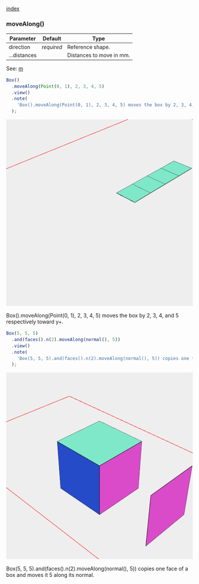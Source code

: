 [index](../../nb/api/index.md)
### moveAlong()
Parameter|Default|Type
---|---|---
|direction|_required_|Reference shape.
|...distances||Distances to move in mm.

See: [m](../../nb/api/m.md)

```JavaScript
Box()
  .moveAlong(Point(0, 1), 2, 3, 4, 5)
  .view()
  .note(
    'Box().moveAlong(Point(0, 1), 2, 3, 4, 5) moves the box by 2, 3, 4, and 5 respectively toward y+.'
  );
```

![Image](moveAlong.md.$2.png)

Box().moveAlong(Point(0, 1), 2, 3, 4, 5) moves the box by 2, 3, 4, and 5 respectively toward y+.

```JavaScript
Box(5, 5, 5)
  .and(faces().n(2).moveAlong(normal(), 5))
  .view()
  .note(
    'Box(5, 5, 5).and(faces().n(2).moveAlong(normal(), 5)) copies one face of a box and moves it 5 along its normal.'
  );
```

![Image](moveAlong.md.$3.png)

Box(5, 5, 5).and(faces().n(2).moveAlong(normal(), 5)) copies one face of a box and moves it 5 along its normal.
